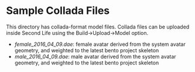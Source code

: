 Sample Collada Files
====================

This directory has collada-format model files. Collada files can be uploaded inside Second Life using the Build->Upload->Model option.

* _female_2016_04_09.dae_: female avatar derived from the system avatar geometry, and weighted to the latest bento project skeleton
* _male_2016_04_09.dae_: male avatar derived from the system avatar geometry, and weighted to the latest bento project skeleton 
